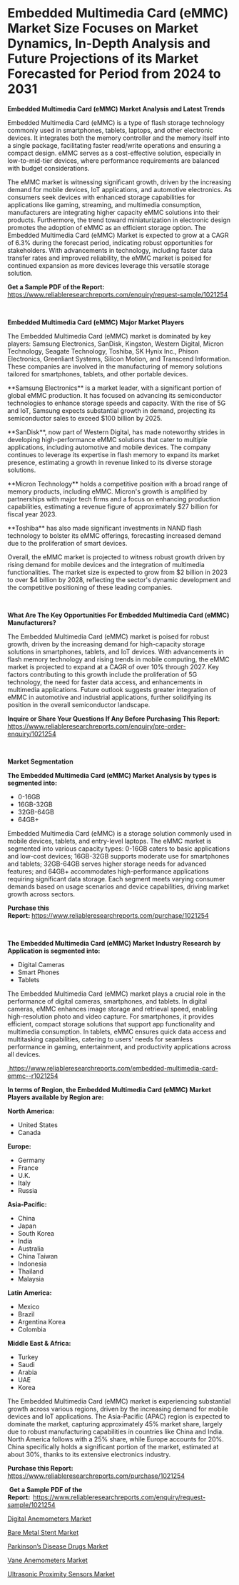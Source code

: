 <p><h1>Embedded Multimedia Card (eMMC) Market Size Focuses on Market Dynamics, In-Depth Analysis and Future Projections of its Market Forecasted for Period from 2024 to 2031</h1></p><p><strong>Embedded Multimedia Card (eMMC) Market Analysis and Latest Trends</strong></p>
<p><p>Embedded Multimedia Card (eMMC) is a type of flash storage technology commonly used in smartphones, tablets, laptops, and other electronic devices. It integrates both the memory controller and the memory itself into a single package, facilitating faster read/write operations and ensuring a compact design. eMMC serves as a cost-effective solution, especially in low-to-mid-tier devices, where performance requirements are balanced with budget considerations.</p><p>The eMMC market is witnessing significant growth, driven by the increasing demand for mobile devices, IoT applications, and automotive electronics. As consumers seek devices with enhanced storage capabilities for applications like gaming, streaming, and multimedia consumption, manufacturers are integrating higher capacity eMMC solutions into their products. Furthermore, the trend toward miniaturization in electronic design promotes the adoption of eMMC as an efficient storage option. The Embedded Multimedia Card (eMMC) Market is expected to grow at a CAGR of 6.3% during the forecast period, indicating robust opportunities for stakeholders. With advancements in technology, including faster data transfer rates and improved reliability, the eMMC market is poised for continued expansion as more devices leverage this versatile storage solution.</p></p>
<p><strong>Get a Sample PDF of the Report:&nbsp;</strong> <a href="https://www.reliableresearchreports.com/enquiry/request-sample/1021254?utm_campaign=40&utm_medium=2&utm_source=Github&utm_content=ia&utm_term=26122024&utm_id=embedded-multimedia-card-emmc">https://www.reliableresearchreports.com/enquiry/request-sample/1021254</a></p>
<p>&nbsp;</p>
<p><strong>Embedded Multimedia Card (eMMC) Major Market Players</strong></p>
<p><p>The Embedded Multimedia Card (eMMC) market is dominated by key players: Samsung Electronics, SanDisk, Kingston, Western Digital, Micron Technology, Seagate Technology, Toshiba, SK Hynix Inc., Phison Electronics, Greenliant Systems, Silicon Motion, and Transcend Information. These companies are involved in the manufacturing of memory solutions tailored for smartphones, tablets, and other portable devices.</p><p>**Samsung Electronics** is a market leader, with a significant portion of global eMMC production. It has focused on advancing its semiconductor technologies to enhance storage speeds and capacity. With the rise of 5G and IoT, Samsung expects substantial growth in demand, projecting its semiconductor sales to exceed $100 billion by 2025.</p><p>**SanDisk**, now part of Western Digital, has made noteworthy strides in developing high-performance eMMC solutions that cater to multiple applications, including automotive and mobile devices. The company continues to leverage its expertise in flash memory to expand its market presence, estimating a growth in revenue linked to its diverse storage solutions.</p><p>**Micron Technology** holds a competitive position with a broad range of memory products, including eMMC. Micron's growth is amplified by partnerships with major tech firms and a focus on enhancing production capabilities, estimating a revenue figure of approximately $27 billion for fiscal year 2023.</p><p>**Toshiba** has also made significant investments in NAND flash technology to bolster its eMMC offerings, forecasting increased demand due to the proliferation of smart devices.</p><p>Overall, the eMMC market is projected to witness robust growth driven by rising demand for mobile devices and the integration of multimedia functionalities. The market size is expected to grow from $2 billion in 2023 to over $4 billion by 2028, reflecting the sector's dynamic development and the competitive positioning of these leading companies.</p></p>
<p>&nbsp;</p>
<p><strong>What Are The Key Opportunities For Embedded Multimedia Card (eMMC) Manufacturers?</strong></p>
<p><p>The Embedded Multimedia Card (eMMC) market is poised for robust growth, driven by the increasing demand for high-capacity storage solutions in smartphones, tablets, and IoT devices. With advancements in flash memory technology and rising trends in mobile computing, the eMMC market is projected to expand at a CAGR of over 10% through 2027. Key factors contributing to this growth include the proliferation of 5G technology, the need for faster data access, and enhancements in multimedia applications. Future outlook suggests greater integration of eMMC in automotive and industrial applications, further solidifying its position in the overall semiconductor landscape.</p></p>
<p><strong>Inquire or Share Your Questions If Any Before Purchasing This Report:</strong> <a href="https://www.reliableresearchreports.com/enquiry/pre-order-enquiry/1021254?utm_campaign=40&utm_medium=2&utm_source=Github&utm_content=ia&utm_term=26122024&utm_id=embedded-multimedia-card-emmc">https://www.reliableresearchreports.com/enquiry/pre-order-enquiry/1021254</a></p>
<p>&nbsp;</p>
<p><strong>Market Segmentation</strong></p>
<p><strong>The Embedded Multimedia Card (eMMC) Market Analysis by types is segmented into:</strong></p>
<p><ul><li>0-16GB</li><li>16GB-32GB</li><li>32GB-64GB</li><li>64GB+</li></ul></p>
<p><p>Embedded Multimedia Card (eMMC) is a storage solution commonly used in mobile devices, tablets, and entry-level laptops. The eMMC market is segmented into various capacity types: 0-16GB caters to basic applications and low-cost devices; 16GB-32GB supports moderate use for smartphones and tablets; 32GB-64GB serves higher storage needs for advanced features; and 64GB+ accommodates high-performance applications requiring significant data storage. Each segment meets varying consumer demands based on usage scenarios and device capabilities, driving market growth across sectors.</p></p>
<p><strong>Purchase this Report:&nbsp;</strong><a href="https://www.reliableresearchreports.com/purchase/1021254?utm_campaign=40&utm_medium=2&utm_source=Github&utm_content=ia&utm_term=26122024&utm_id=embedded-multimedia-card-emmc">https://www.reliableresearchreports.com/purchase/1021254</a></p>
<p>&nbsp;</p>
<p><strong>The Embedded Multimedia Card (eMMC) Market Industry Research by Application is segmented into:</strong></p>
<p><ul><li>Digital Cameras</li><li>Smart Phones</li><li>Tablets</li></ul></p>
<p><p>The Embedded Multimedia Card (eMMC) market plays a crucial role in the performance of digital cameras, smartphones, and tablets. In digital cameras, eMMC enhances image storage and retrieval speed, enabling high-resolution photo and video capture. For smartphones, it provides efficient, compact storage solutions that support app functionality and multimedia consumption. In tablets, eMMC ensures quick data access and multitasking capabilities, catering to users' needs for seamless performance in gaming, entertainment, and productivity applications across all devices.</p></p>
<p><a href="https://www.reliableresearchreports.com/embedded-multimedia-card-emmc--r1021254?utm_campaign=40&utm_medium=2&utm_source=Github&utm_content=ia&utm_term=26122024&utm_id=embedded-multimedia-card-emmc">&nbsp;https://www.reliableresearchreports.com/embedded-multimedia-card-emmc--r1021254</a></p>
<p><strong>In terms of Region, the Embedded Multimedia Card (eMMC) Market Players available by Region are:</strong></p>
<p>
    <p> <strong> North America: </strong>
        <ul>
            <li>United States</li>
            <li>Canada</li>
        </ul>
        </p> 
    <p> <strong> Europe: </strong>
        <ul>
            <li>Germany</li>
            <li>France</li>
            <li>U.K.</li>
            <li>Italy</li>
            <li>Russia</li>
        </ul>
        </p> 
    <p> <strong> Asia-Pacific: </strong>
        <ul>
            <li>China</li>
            <li>Japan</li>
            <li>South Korea</li>
            <li>India</li>
            <li>Australia</li>
            <li>China Taiwan</li>
            <li>Indonesia</li>
            <li>Thailand</li>
            <li>Malaysia</li>
        </ul>
        </p> 
    <p> <strong> Latin America: </strong>
        <ul>
            <li>Mexico</li>
            <li>Brazil</li>
            <li>Argentina Korea</li>
            <li>Colombia</li>
        </ul>
        </p> 
    <p> <strong> Middle East & Africa: </strong>
        <ul>
            <li>Turkey</li>
            <li>Saudi</li>
            <li>Arabia</li>
            <li>UAE</li>
            <li>Korea</li>
        </ul>
    </p>
    </p>
<p><p>The Embedded Multimedia Card (eMMC) market is experiencing substantial growth across various regions, driven by the increasing demand for mobile devices and IoT applications. The Asia-Pacific (APAC) region is expected to dominate the market, capturing approximately 45% market share, largely due to robust manufacturing capabilities in countries like China and India. North America follows with a 25% share, while Europe accounts for 20%. China specifically holds a significant portion of the market, estimated at about 30%, thanks to its extensive electronics industry.</p></p>
<p><strong>Purchase this Report: </strong><a href="https://www.reliableresearchreports.com/purchase/1021254?utm_campaign=40&utm_medium=2&utm_source=Github&utm_content=ia&utm_term=26122024&utm_id=embedded-multimedia-card-emmc">https://www.reliableresearchreports.com/purchase/1021254</a></p>
<p>&nbsp;<strong>Get a Sample PDF of the Report:&nbsp;&nbsp;</strong><a href="https://www.reliableresearchreports.com/enquiry/request-sample/1021254?utm_campaign=40&utm_medium=2&utm_source=Github&utm_content=ia&utm_term=26122024&utm_id=embedded-multimedia-card-emmc">https://www.reliableresearchreports.com/enquiry/request-sample/1021254</a></p>
<p><strong></strong></p>
<p><p><a href="https://www.linkedin.com/pulse/digital-anemometers-landscape-product-spectrum-market-trajectories-qud8f?utm_campaign=40&utm_medium=2&utm_source=Github&utm_content=ia&utm_term=26122024&utm_id=embedded-multimedia-card-emmc">Digital Anemometers Market</a></p><p><a href="https://github.com/stephaniwo144/Market-Research-Report-List-1/blob/main/bare-metal-stent-market.md?utm_campaign=40&utm_medium=2&utm_source=Github&utm_content=ia&utm_term=26122024&utm_id=embedded-multimedia-card-emmc">Bare Metal Stent Market</a></p><p><a href="https://github.com/ParvinKhatun77/Market-Research-Report-List-1/blob/main/parkinsons-disease-drugs-market.md?utm_campaign=40&utm_medium=2&utm_source=Github&utm_content=ia&utm_term=26122024&utm_id=embedded-multimedia-card-emmc">Parkinson’s Disease Drugs Market</a></p><p><a href="https://www.linkedin.com/pulse/comprehensive-vane-anemometers-market-report-regional-analysis-m1f5f?utm_campaign=40&utm_medium=2&utm_source=Github&utm_content=ia&utm_term=26122024&utm_id=embedded-multimedia-card-emmc">Vane Anemometers Market</a></p><p><a href="https://www.linkedin.com/pulse/exploring-58-growth-ultrasonic-proximity-sensors-market-2031-xqdkf?utm_campaign=40&utm_medium=2&utm_source=Github&utm_content=ia&utm_term=26122024&utm_id=embedded-multimedia-card-emmc">Ultrasonic Proximity Sensors Market</a></p></p>
